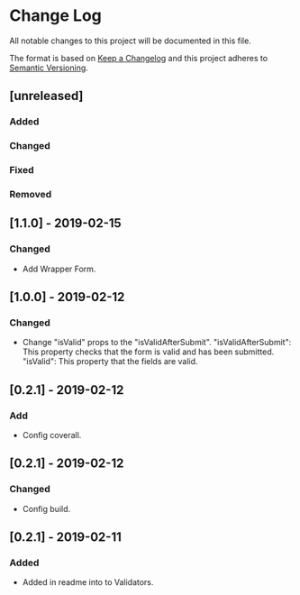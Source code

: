 # Change Log

All notable changes to this project will be documented in this file.

The format is based on [Keep a Changelog](http://keepachangelog.com/)
and this project adheres to [Semantic Versioning](http://semver.org/).

## [unreleased]

### Added

### Changed

### Fixed

### Removed

## [1.1.0] - 2019-02-15
### Changed
- Add Wrapper Form.


## [1.0.0] - 2019-02-12
### Changed
- Change "isValid" props to the "isValidAfterSubmit". 
  "isValidAfterSubmit": This property checks that the form is valid and has been submitted. 
  "isValid": This property that the fields are valid.


## [0.2.1] - 2019-02-12
### Add
- Config coverall.

## [0.2.1] - 2019-02-12
### Changed
- Config build.

## [0.2.1] - 2019-02-11
### Added
- Added in readme into to Validators.